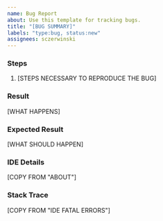 ```yaml
---
name: Bug Report
about: Use this template for tracking bugs.
title: "[BUG SUMMARY]"
labels: "type:bug, status:new"
assignees: sczerwinski
---
```


### Steps

1. [STEPS NECESSARY TO REPRODUCE THE BUG]

### Result

[WHAT HAPPENS]

### Expected Result

[WHAT SHOULD HAPPEN]

### IDE Details

[COPY FROM "ABOUT"]

### Stack Trace

[COPY FROM "IDE FATAL ERRORS"]
